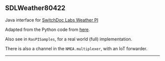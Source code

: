 ## SDLWeather80422

Java interface for [SwitchDoc Labs Weather PI](http://www.switchdoc.com/weatherpi-solar-powered-raspberry-pi-project/)

Adapted from the Python code from [here](https://github.com/switchdoclabs/RaspberryPi-WeatherPiArduino).

Also see in `RasPISamples`, for a real world (full) implementation.

There is also a channel in the `NMEA.multiplexer`, with an IoT forwarder.

---

